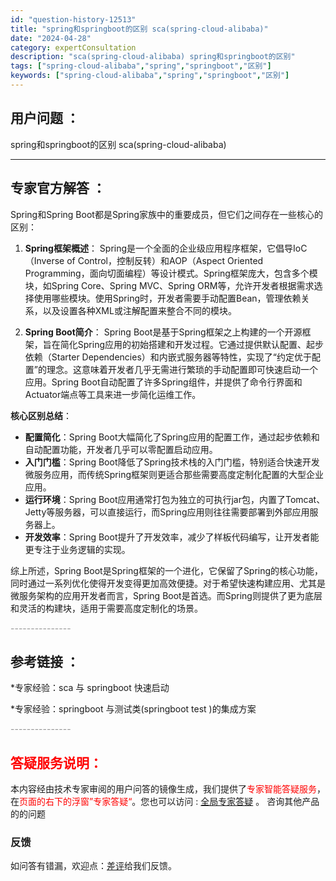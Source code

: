 ```yaml
---
id: "question-history-12513"
title: "spring和springboot的区别 sca(spring-cloud-alibaba)"
date: "2024-04-28"
category: expertConsultation
description: "sca(spring-cloud-alibaba) spring和springboot的区别"
tags: ["spring-cloud-alibaba","spring","springboot","区别"]
keywords: ["spring-cloud-alibaba","spring","springboot","区别"]
---
```


## 用户问题 ： 
 spring和springboot的区别 sca(spring-cloud-alibaba) 

---------------
## 专家官方解答 ：

Spring和Spring Boot都是Spring家族中的重要成员，但它们之间存在一些核心的区别：

1. **Spring框架概述**：
   Spring是一个全面的企业级应用程序框架，它倡导IoC（Inverse of Control，控制反转）和AOP（Aspect Oriented Programming，面向切面编程）等设计模式。Spring框架庞大，包含多个模块，如Spring Core、Spring MVC、Spring ORM等，允许开发者根据需求选择使用哪些模块。使用Spring时，开发者需要手动配置Bean，管理依赖关系，以及设置各种XML或注解配置来整合不同的模块。

2. **Spring Boot简介**：
   Spring Boot是基于Spring框架之上构建的一个开源框架，旨在简化Spring应用的初始搭建和开发过程。它通过提供默认配置、起步依赖（Starter Dependencies）和内嵌式服务器等特性，实现了“约定优于配置”的理念。这意味着开发者几乎无需进行繁琐的手动配置即可快速启动一个应用。Spring Boot自动配置了许多Spring组件，并提供了命令行界面和Actuator端点等工具来进一步简化运维工作。

**核心区别总结**：

- **配置简化**：Spring Boot大幅简化了Spring应用的配置工作，通过起步依赖和自动配置功能，开发者几乎可以零配置启动应用。
- **入门门槛**：Spring Boot降低了Spring技术栈的入门门槛，特别适合快速开发微服务应用，而传统Spring框架则更适合那些需要高度定制化配置的大型企业应用。
- **运行环境**：Spring Boot应用通常打包为独立的可执行jar包，内置了Tomcat、Jetty等服务器，可以直接运行，而Spring应用则往往需要部署到外部应用服务器上。
- **开发效率**：Spring Boot提升了开发效率，减少了样板代码编写，让开发者能更专注于业务逻辑的实现。

综上所述，Spring Boot是Spring框架的一个进化，它保留了Spring的核心功能，同时通过一系列优化使得开发变得更加高效便捷。对于希望快速构建应用、尤其是微服务架构的应用开发者而言，Spring Boot是首选。而Spring则提供了更为底层和灵活的构建块，适用于需要高度定制化的场景。


<font color="#949494">---------------</font> 


## 参考链接 ：

*专家经验：sca 与 springboot 快速启动 
 
 *专家经验：springboot 与测试类(springboot test )的集成方案 


 <font color="#949494">---------------</font> 
 


## <font color="#FF0000">答疑服务说明：</font> 

本内容经由技术专家审阅的用户问答的镜像生成，我们提供了<font color="#FF0000">专家智能答疑服务</font>，在<font color="#FF0000">页面的右下的浮窗”专家答疑“</font>。您也可以访问 : [全局专家答疑](https://opensource.alibaba.com/chatBot) 。 咨询其他产品的的问题

### 反馈
如问答有错漏，欢迎点：[差评](https://ai.nacos.io/user/feedbackByEnhancerGradePOJOID?enhancerGradePOJOId=12606)给我们反馈。
